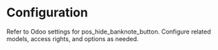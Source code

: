 # Configuration

Refer to Odoo settings for pos_hide_banknote_button. Configure related models, access rights, and options as needed.
